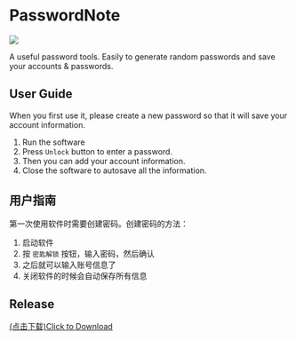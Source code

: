 # PasswordNote

![](https://github.com/Deali-Axy/PasswordNote/blob/master/Resource/Icon.png?raw=true)

A useful password tools. Easily to generate random passwords and save your accounts &amp; passwords.

## User Guide

When you first use it, please create a new password so that it will save your account information.

1. Run the software
2. Press `Unlock` button to enter a password.
3. Then you can add your account information.
4. Close the software to autosave all the information.

## 用户指南

第一次使用软件时需要创建密码。创建密码的方法：

1. 启动软件
2. 按 `密匙解锁` 按钮，输入密码，然后确认
3. 之后就可以输入账号信息了
4. 关闭软件的时候会自动保存所有信息

## Release

[(点击下载)Click to Download](http://cloud.deali.cn/fileStore/update/PassNote.rar)